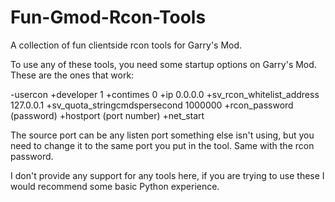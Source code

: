 # Fun-Gmod-Rcon-Tools
A collection of fun clientside rcon tools for Garry's Mod.

To use any of these tools, you need some startup options on Garry's Mod. These are the ones that work: 

-usercon +developer 1 +contimes 0 +ip 0.0.0.0 +sv_rcon_whitelist_address 127.0.0.1 +sv_quota_stringcmdspersecond 1000000 +rcon_password (password) +hostport (port number) +net_start

The source port can be any listen port something else isn't using, but you need to change it to the same port you put in the tool. Same with the rcon password.

I don't provide any support for any tools here, if you are trying to use these I would recommend some basic Python experience.
